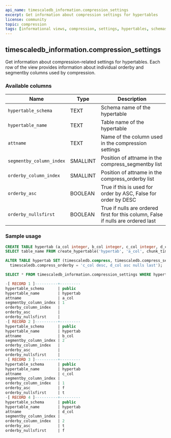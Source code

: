 ```yaml
---
api_name: timescaledb_information.compression_settings
excerpt: Get information about compression settings for hypertables
license: community
topic: compression
tags: [informational views, compression, settings, hypertables, schemas, indexes]
---
```


## timescaledb_information.compression_settings 

Get information about compression-related settings for hypertables.
Each row of the view provides information about individual orderby
and segmentby columns used by compression.

### Available columns 

|Name|Type|Description|
|---|---|---|
| `hypertable_schema` | TEXT | Schema name of the hypertable |
| `hypertable_name` | TEXT | Table name of the hypertable |
| `attname` | TEXT | Name of the column used in the compression settings |
| `segmentby_column_index` | SMALLINT | Position of attname in the compress_segmentby list |
| `orderby_column_index` | SMALLINT | Position of attname in the compress_orderby list |
| `orderby_asc` | BOOLEAN | True if this is used for order by ASC, False for order by DESC |
| `orderby_nullsfirst` | BOOLEAN | True if nulls are ordered first for this column, False if nulls are ordered last|


### Sample usage 

```sql
CREATE TABLE hypertab (a_col integer, b_col integer, c_col integer, d_col integer, e_col integer);
SELECT table_name FROM create_hypertable('hypertab', 'a_col', chunk_time_interval => 864000000);

ALTER TABLE hypertab SET (timescaledb.compress, timescaledb.compress_segmentby = 'a_col,b_col', 
  timescaledb.compress_orderby = 'c_col desc, d_col asc nulls last');

SELECT * FROM timescaledb_information.compression_settings WHERE hypertable_name = 'hypertab';

-[ RECORD 1 ]----------+---------
hypertable_schema      | public
hypertable_name        | hypertab
attname                | a_col
segmentby_column_index | 1
orderby_column_index   | 
orderby_asc            | 
orderby_nullsfirst     | 
-[ RECORD 2 ]----------+---------
hypertable_schema      | public
hypertable_name        | hypertab
attname                | b_col
segmentby_column_index | 2
orderby_column_index   | 
orderby_asc            | 
orderby_nullsfirst     | 
-[ RECORD 3 ]----------+---------
hypertable_schema      | public
hypertable_name        | hypertab
attname                | c_col
segmentby_column_index | 
orderby_column_index   | 1
orderby_asc            | f
orderby_nullsfirst     | t
-[ RECORD 4 ]----------+---------
hypertable_schema      | public
hypertable_name        | hypertab
attname                | d_col
segmentby_column_index | 
orderby_column_index   | 2
orderby_asc            | t
orderby_nullsfirst     | f
```
